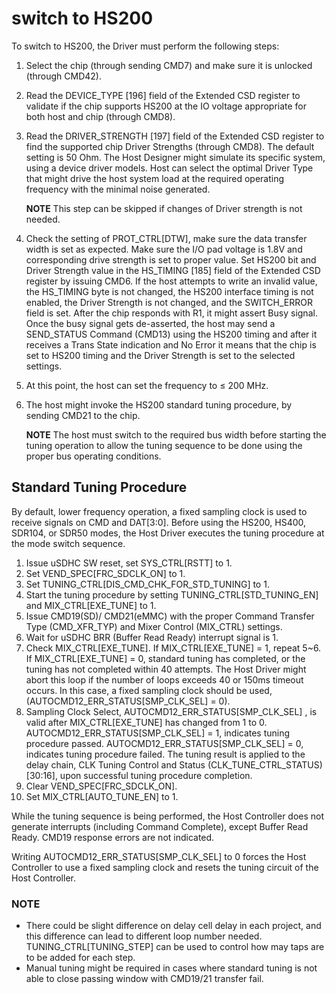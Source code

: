 # switch to HS200

To switch to HS200, the Driver must perform the following steps:

1. Select the chip (through sending CMD7) and make sure it is unlocked (through CMD42).
2. Read the DEVICE_TYPE [196] field of the Extended CSD register to validate if the chip supports HS200 at the IO voltage appropriate for both host and chip (through CMD8).
3. Read the DRIVER_STRENGTH [197] field of the Extended CSD register to find the supported chip Driver Strengths (through CMD8). The default setting is 50 Ohm. The Host Designer might simulate its specific system, using a device driver models. Host can select the optimal Driver Type that might drive the host system load at the required operating frequency with the minimal noise generated.

    **NOTE**
    This step can be skipped if changes of Driver strength is not needed.

4. Check the setting of PROT_CTRL[DTW], make sure the data transfer width is set as expected. Make sure the I/O pad voltage is 1.8V and corresponding drive strength is set to proper value. Set HS200 bit and Driver Strength value in the HS_TIMING [185] field of the Extended CSD register by issuing CMD6. If the host attempts to write an invalid value, the HS_TIMING byte is not changed, the HS200 interface timing is not enabled, the Driver Strength is not changed, and the SWITCH_ERROR field is set. After the chip responds with R1, it might assert Busy signal. Once the busy signal gets de-asserted, the host may send a SEND_STATUS Command (CMD13) using  the HS200 timing and after it receives a Trans State indication and No Error it means that the chip is set to HS200 timing and the Driver Strength is set to the selected settings.
5. At this point, the host can set the frequency to ≤ 200 MHz.
6. The host might invoke the HS200 standard tuning procedure, by sending CMD21 to the chip.

    **NOTE**
    The host must switch to the required bus width before starting the tuning operation to allow the tuning sequence to be done using the proper bus operating conditions.


## Standard Tuning Procedure

By default, lower frequency operation, a fixed sampling clock is used to receive signals
on CMD and DAT[3:0]. Before using the HS200, HS400, SDR104, or SDR50 modes, the
Host Driver executes the tuning procedure at the mode switch sequence.

1. Issue uSDHC SW reset, set SYS_CTRL[RSTT] to 1.
2. Set VEND_SPEC[FRC_SDCLK_ON] to 1.
3. Set TUNING_CTRL[DIS_CMD_CHK_FOR_STD_TUNING] to 1.
4. Start the tuning procedure by setting TUNING_CTRL[STD_TUNING_EN] and MIX_CTRL[EXE_TUNE] to 1.
5. Issue CMD19(SD)/ CMD21(eMMC) with the proper Command Transfer Type (CMD_XFR_TYP) and Mixer Control (MIX_CTRL) settings.
6. Wait for uSDHC BRR (Buffer Read Ready) interrupt signal is 1.
7. Check MIX_CTRL[EXE_TUNE]. If MIX_CTRL[EXE_TUNE] = 1, repeat 5~6. If MIX_CTRL[EXE_TUNE] = 0, standard tuning has completed, or the tuning has not completed within 40 attempts. The Host Driver might abort this loop if the number of loops exceeds 40 or 150ms timeout occurs. In this case, a fixed sampling clock should be used, (AUTOCMD12_ERR_STATUS[SMP_CLK_SEL] = 0).
8. Sampling Clock Select, AUTOCMD12_ERR_STATUS[SMP_CLK_SEL] , is valid after MIX_CTRL[EXE_TUNE] has changed from 1 to 0. AUTOCMD12_ERR_STATUS[SMP_CLK_SEL] = 1, indicates tuning procedure passed. AUTOCMD12_ERR_STATUS[SMP_CLK_SEL] = 0, indicates tuning procedure failed. The tuning result is applied to the delay chain, CLK Tuning Control and Status (CLK_TUNE_CTRL_STATUS) [30:16], upon successful tuning procedure completion.
9. Clear VEND_SPEC[FRC_SDCLK_ON].
10. Set MIX_CTRL[AUTO_TUNE_EN] to 1.

While the tuning sequence is being performed, the Host Controller does not generate
interrupts (including Command Complete), except Buffer Read Ready. CMD19 response
errors are not indicated.

Writing AUTOCMD12_ERR_STATUS[SMP_CLK_SEL] to 0 forces the Host Controller to use a fixed sampling clock and resets the tuning circuit of the Host Controller.

### NOTE

- There could be slight difference on delay cell delay in each project, and this difference can lead to different loop number needed. TUNING_CTRL[TUNING_STEP] can be used to control how may taps are to be added for each step.
- Manual tuning might be required in cases where standard tuning is not able to close passing window with CMD19/21 transfer fail.
